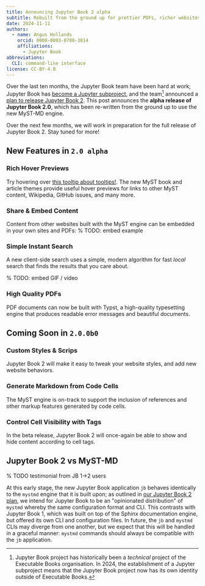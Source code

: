 ```yaml
---
title: Announcing Jupyter Book 2 alpha
subtitle: Rebuilt from the ground up for prettier PDFs, richer websites, and better tooling.
date: 2024-11-11
authors:
  - name: Angus Hollands
    orcid: 0000-0003-0788-3814
    affiliations:
      - Jupyter Book
abbreviations:
  CLI: command-line interface
license: CC-BY-4.0
---
```


Over the last ten months, the Jupyter Book team have been hard at work; Jupyter Book has [become a Jupyter subproject](https://github.com/jupyter/governance/pull/229), and the team[^jb-eb] announced a [plan to release Jupyter Book 2][plan]. This post announces the **alpha release of Jupyter Book 2.0**, which has been re-written from the ground up to use the new MyST-MD engine.

Over the next few months, we will work in preparation for the full release of Jupyter Book 2. Stay tuned for more!

## New Features in `2.0 alpha`
### Rich Hover Previews
Try hovering over [this tooltip about tooltips!](https://en.wikipedia.org/wiki/Tooltip). The new MyST book and article themes provide useful hover previews for links to other MyST content, Wikipedia, GitHub issues, and many more.

### Share & Embed Content
Content from other websites built with the MyST engine can be embedded in your own sites and PDFs:
% TODO: embed example

### Simple Instant Search
A new client-side search uses a simple, modern algorithm for fast _local_ search that finds the results that you care about.

% TODO: embed GIF / video

### High Quality PDFs

PDF documents can now be built with Typst, a high-quality typesetting engine that produces readable error messages and beautiful documents.

## Coming Soon in `2.0.0b0`

### Custom Styles & Scrips

Jupyter Book 2 will make it easy to tweak your website styles, and add new website behaviors.

### Generate Markdown from Code Cells

The MyST engine is on-track to support the inclusion of references and other markup features generated by code cells.

### Control Cell Visibility with Tags

In the beta release, Jupyter Book 2 will once-again be able to show and hide content according to cell tags.

## Jupyter Book 2 vs MyST-MD

% TODO testimonial from JB 1->2 users

At this early stage, the new Jupyter Book application `jb` behaves identically to the `mystmd` engine that it is built upon; as outlined in [our Jupyter Book 2 plan][plan], we intend for Jupyter Book to be an "opinionated distribution" of `mystmd` whereby the same configuration format and CLI. This contrasts with Jupyter Book 1, which was built on top of the Sphinx documentation engine, but offered its own CLI and configuration files. In future, the `jb` and `mystmd` CLIs may diverge from one another, but we expect that this will be handled in a graceful manner: `mystmd` commands should always be compatible with the `jb` application. 

[plan]: https://executablebooks.org/en/latest/blog/2024-05-20-jupyter-book-myst/
[^jb-eb]: Jupyter Book project has historically been a _technical_ project of the Executable Books organisation. In 2024, the establishment of a Jupyter subproject means that the Jupyter Book project now has its own identity outside of Executable Books.


